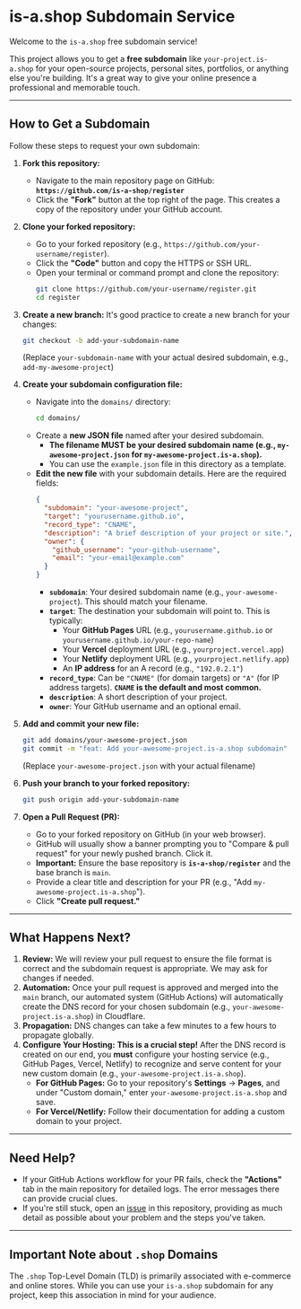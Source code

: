 # is-a.shop Subdomain Service

Welcome to the `is-a.shop` free subdomain service\!

This project allows you to get a **free subdomain** like `your-project.is-a.shop` for your open-source projects, personal sites, portfolios, or anything else you're building. It's a great way to give your online presence a professional and memorable touch.

-----

## How to Get a Subdomain

Follow these steps to request your own subdomain:

1.  **Fork this repository:**

      * Navigate to the main repository page on GitHub: **`https://github.com/is-a-shop/register`**
      * Click the **"Fork"** button at the top right of the page. This creates a copy of the repository under your GitHub account.

2.  **Clone your forked repository:**

      * Go to your forked repository (e.g., `https://github.com/your-username/register`).
      * Click the **"Code"** button and copy the HTTPS or SSH URL.
      * Open your terminal or command prompt and clone the repository:
        ```bash
        git clone https://github.com/your-username/register.git
        cd register
        ```

3.  **Create a new branch:**
    It's good practice to create a new branch for your changes:

    ```bash
    git checkout -b add-your-subdomain-name
    ```

    (Replace `your-subdomain-name` with your actual desired subdomain, e.g., `add-my-awesome-project`)

4.  **Create your subdomain configuration file:**

      * Navigate into the `domains/` directory:
        ```bash
        cd domains/
        ```
      * Create a **new JSON file** named after your desired subdomain.
          * **The filename MUST be your desired subdomain name (e.g., `my-awesome-project.json` for `my-awesome-project.is-a.shop`).**
          * You can use the `example.json` file in this directory as a template.
      * **Edit the new file** with your subdomain details. Here are the required fields:
        ```json
        {
          "subdomain": "your-awesome-project",
          "target": "yourusername.github.io",
          "record_type": "CNAME",
          "description": "A brief description of your project or site.",
          "owner": {
            "github_username": "your-github-username",
            "email": "your-email@example.com"
          }
        }
        ```
          * **`subdomain`**: Your desired subdomain name (e.g., `your-awesome-project`). This should match your filename.
          * **`target`**: The destination your subdomain will point to. This is typically:
              * Your **GitHub Pages** URL (e.g., `yourusername.github.io` or `yourusername.github.io/your-repo-name`)
              * Your **Vercel** deployment URL (e.g., `yourproject.vercel.app`)
              * Your **Netlify** deployment URL (e.g., `yourproject.netlify.app`)
              * An **IP address** for an A record (e.g., `"192.0.2.1"`)
          * **`record_type`**: Can be `"CNAME"` (for domain targets) or `"A"` (for IP address targets). **`CNAME` is the default and most common.**
          * **`description`**: A short description of your project.
          * **`owner`**: Your GitHub username and an optional email.

5.  **Add and commit your new file:**

    ```bash
    git add domains/your-awesome-project.json
    git commit -m "feat: Add your-awesome-project.is-a.shop subdomain"
    ```

    (Replace `your-awesome-project.json` with your actual filename)

6.  **Push your branch to your forked repository:**

    ```bash
    git push origin add-your-subdomain-name
    ```

7.  **Open a Pull Request (PR):**

      * Go to your forked repository on GitHub (in your web browser).
      * GitHub will usually show a banner prompting you to "Compare & pull request" for your newly pushed branch. Click it.
      * **Important:** Ensure the base repository is **`is-a-shop/register`** and the base branch is `main`.
      * Provide a clear title and description for your PR (e.g., "Add `my-awesome-project.is-a.shop`").
      * Click **"Create pull request."**

-----

## What Happens Next?

1.  **Review:** We will review your pull request to ensure the file format is correct and the subdomain request is appropriate. We may ask for changes if needed.
2.  **Automation:** Once your pull request is approved and merged into the `main` branch, our automated system (GitHub Actions) will automatically create the DNS record for your chosen subdomain (e.g., `your-awesome-project.is-a.shop`) in Cloudflare.
3.  **Propagation:** DNS changes can take a few minutes to a few hours to propagate globally.
4.  **Configure Your Hosting:** **This is a crucial step\!** After the DNS record is created on our end, you **must** configure your hosting service (e.g., GitHub Pages, Vercel, Netlify) to recognize and serve content for your new custom domain (e.g., `your-awesome-project.is-a.shop`).
      * **For GitHub Pages:** Go to your repository's **Settings** -\> **Pages**, and under "Custom domain," enter `your-awesome-project.is-a.shop` and save.
      * **For Vercel/Netlify:** Follow their documentation for adding a custom domain to your project.

-----

## Need Help?

  * If your GitHub Actions workflow for your PR fails, check the **"Actions"** tab in the main repository for detailed logs. The error messages there can provide crucial clues.
  * If you're still stuck, open an [issue](https://www.google.com/search?q=https://github.com/is-a-shop/register/issues) in this repository, providing as much detail as possible about your problem and the steps you've taken.

-----

## Important Note about `.shop` Domains

The `.shop` Top-Level Domain (TLD) is primarily associated with e-commerce and online stores. While you can use your `is-a.shop` subdomain for any project, keep this association in mind for your audience.